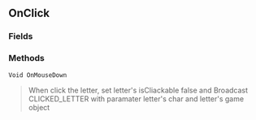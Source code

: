 ## OnClick
> 
### Fields

### Methods
```cs
Void OnMouseDown
```
> When click the letter, set letter's isCliackable false and Broadcast CLICKED_LETTER with paramater letter's char and letter's game object

